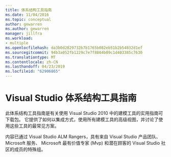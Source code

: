 ```yaml
---
title: 体系结构工具指南
ms.date: 11/04/2016
ms.topic: conceptual
author: gewarren
ms.author: gewarren
manager: jillfra
ms.workload:
- multiple
ms.openlocfilehash: da3b0d2829732b7b1765b082eb51b2b54832d1ef
ms.sourcegitcommit: 94b3a052fb1229c7e7f8804b09c1d403385c7630
ms.translationtype: MT
ms.contentlocale: zh-CN
ms.lasthandoff: 04/23/2019
ms.locfileid: "62906865"
---
```

# <a name="visual-studio-architecture-tooling-guidance"></a>Visual Studio 体系结构工具指南

此体系结构工具指南是有关使用 Visual Studio 2010 中的建模工具的实用指南可下载包。 它提供了如何以集成方式，使用所有建模工具的高级视图，并讨论了使用这些工具的最常见方案。

内容已通过 Visual Studio ALM Rangers，具有来自 Visual Studio 产品团队、 Microsoft 服务、 Microsoft 最有价值专家 (Mvp) 和潜在顾客的 Visual Studio 社区的成员的特殊组。